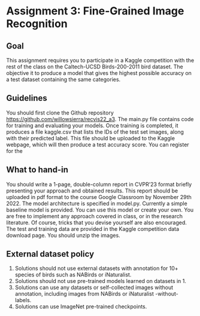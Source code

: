 # Assignment 3: Fine-Grained Image Recognition

## Goal
This assignment requires you to participate in a Kaggle competition with the rest of the class on the Caltech-UCSD Birds-200-2011 bird dataset. The objective it to produce a model that gives the highest possible accuracy on a test dataset containing the same categories.

## Guidelines
You should first clone the Github repository https://github.com/willowsierra/recvis22_a3.
The main.py file contains code for training and evaluating your models. Once training is completed, it produces a file kaggle.csv that lists the IDs of the test set images, along with their predicted label. This file should be uploaded to the Kaggle webpage, which will then produce a test accuracy score. You can register for the

## What to hand-in
You should write a 1-page, double-column report in CVPR’23 format briefly presenting your approach and obtained results. This report should be uploaded in pdf format to the course Google Classroom by November 29th 2022.
The model architecture is specified in model.py. Currently a simple baseline model is provided. You can use this model or create your own. You are free to implement any approach covered in class, or in the research literature. Of course, tricks that you devise yourself are also encouraged. The test and training data are provided in the Kaggle
competition data download page. You should unzip the images.

## External dataset policy
1. Solutions should not use external datasets with annotation for 10+ species of birds such
as NABirds or iNaturalist.
2. Solutions should not use pre-trained models learned on datasets in 1.
3. Solutions can use any datasets or self-collected images without annotation, including
images from NABirds or iNaturalist -without- labels.
4. Solutions can use ImageNet pre-trained checkpoints.